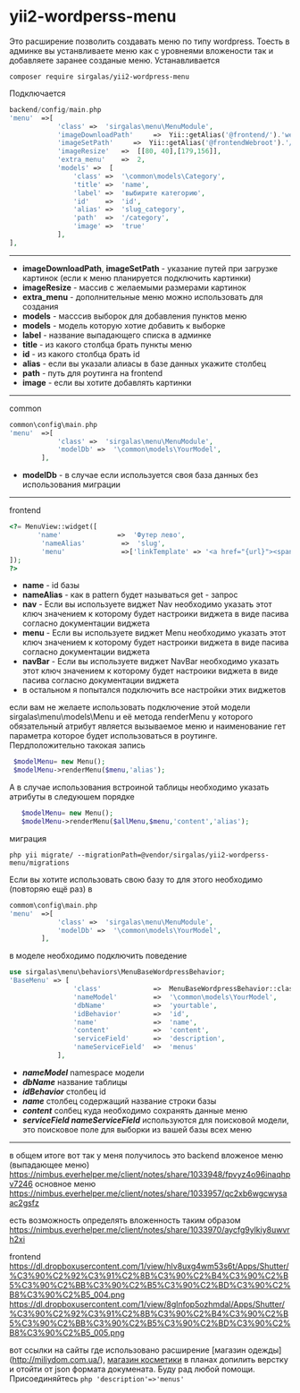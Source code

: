 # yii2-wordperss-menu
Это расширение позволить создавать  меню по типу wordpress. Тоесть в админке вы устанвливаете меню как с уровнеями вложености 
так и добавляете заранее созданые меню.
Устанавливается
```
composer require sirgalas/yii2-wordpress-menu
```
Подключается
```php
backend/config/main.php 
'menu'  =>[
            'class' =>  'sirgalas\menu\MenuModule',
            'imageDownloadPath'     =>  Yii::getAlias('@frontend/').'web/image/menu/',
            'imageSetPath'     =>  Yii::getAlias('@frontendWebroot').'/image/menu/',
            'imageResize'   =>  [[80, 40],[179,156]],
            'extra_menu'    =>  2,
            'models' =>  [
                'class' =>  '\common\models\Category',
                'title' =>  'name',
                'label' =>  'выбирите категорию',
                'id'    =>  'id',
                'alias' =>  'slug_category',
                'path'  =>  '/category',
                'image' =>  'true'
            ],
],
```
---
+ **imageDownloadPath**, **imageSetPath** - указание путей при загрузке картинок (если к меню планируется подключить картинки)
+ **imageResize** - массив с желаемыми размерами картинок
+ **extra_menu** - дополнительные меню можно использовать для создания
+ **models** - масссив выборок для добавления пунктов меню
+ **models** - модель которую хотие добавить к выборке
+ **label** - название выпадающего списка в админке
+ **title** - из какого столбца брать пункты меню
+ **id** - из какого столбца брать id
+ **alias** - если вы указали алиасы в базе данных укажите столбец
+ **path** - путь для роутинга на frontend
+ **image** - если вы хотите добавлять картинки

---
common
``` php
common\config\main.php
'menu'  =>[
            'class' =>  'sirgalas\menu\MenuModule',
            'modelDb' =>  '\common\models\YourModel',
        ],
```
+ **modelDb** - в случае если используется своя база данных  без использования миграции

---
frontend
```php
<?= MenuView::widget([
       'name'              =>  'Футер лево',
        'nameAlias'         =>  'slug',
        'menu'              =>['linkTemplate' => '<a href="{url}"><span class="fa fa-angle-right"></span>{label}</a>','options'=>['class' => false]]
]);
?>
```
+ **name** - id базы
+ **nameAlias** - как в pattern будет называться get - запрос
+ **nav** - Если вы используете виджет Nav необходимо указать этот ключ  значением к которому будет настроики виджета в виде пасива согласно документации виджета
+ **menu** - Если вы используете виджет Menu необходимо указать этот ключ  значением к которому будет настроики виджета в виде пасива согласно документации виджета
+ **navBar** - Если вы используете виджет NavBar необходимо указать этот ключ  значением к которому будет настроики виджета в виде пасива согласно документации виджета
+ в остальном я попытался подключить все настройки этих виджетов

если вам не желаете использовать подключение этой модели sirgalas\menu\models\Menu
 и её метода renderMenu у которого обязательный атрибут является вызываемое меню и наименование гет параметра которое будет использоваться в роутинге.
 Пердположительно такокая запись
 ```php
  $modelMenu= new Menu();
  $modelMenu->renderMenu($menu,'alias');
  ```
 А в случае использования встроиной таблицы необходимо указать атрибуты в следуюшем порядке
 ```php
    $modelMenu= new Menu();
    $modelMenu->renderMenu($allMenu,$menu,'content','alias');
 ```


миграция
```
php yii migrate/ --migrationPath=@vendor/sirgalas/yii2-wordperss-menu/migrations
```


Если вы хотите использовать свою базу то для этого необходимо (повторяю ещё раз)  в
```php
commom\config\main.php
'menu'  =>[
            'class' =>  'sirgalas\menu\MenuModule',
            'modelDb' =>  '\common\models\YourModel',
        ],
```
в моделе необходимо подключить поведение
```php
use sirgalas\menu\behaviors\MenuBaseWordpressBehavior;
'BaseMenu' => [
                'class'             =>  MenuBaseWordpressBehavior::className(),
                'nameModel'         =>  '\common\models\YourModel',
                'dbName'            =>  'yourtable',
                'idBehavior'        =>  'id',
                'name'              =>  'name',
                'content'           =>  'content',
                'serviceField'      =>  'description',
                'nameServiceField'  =>  'menus'
            ],
```
+ ***nameModel*** namespace модели
+ ***dbName*** название таблицы
+ ***idBehavior*** столбец id
+ ***name*** столбец содержащий название строки базы
+ ***content*** солбец куда необходимо сохранять данные меню
+ ***serviceField nameServiceField*** используются для поисковой модели, это поисковое поле для выборки из вашей базы всех меню
---

в общем итоге вот так у меня получилось это
backend
вложеное меню (выпадающее меню)
https://nimbus.everhelper.me/client/notes/share/1033948/fpvyz4o96inaqhpv7246
основное меню 
https://nimbus.everhelper.me/client/notes/share/1033957/qc2xb6wgcwysaac2gsfz

есть возможность определять вложенность таким образом 
https://nimbus.everhelper.me/client/notes/share/1033970/aycfg9ylkiy8uwvrh2xi


frontend
https://dl.dropboxusercontent.com/1/view/hlv8uxg4wm53s6t/Apps/Shutter/%C3%90%C2%92%C3%91%C2%8B%C3%90%C2%B4%C3%90%C2%B5%C3%90%C2%BB%C3%90%C2%B5%C3%90%C2%BD%C3%90%C2%B8%C3%90%C2%B5_004.png
https://dl.dropboxusercontent.com/1/view/8glnfop5ozhmdal/Apps/Shutter/%C3%90%C2%92%C3%91%C2%8B%C3%90%C2%B4%C3%90%C2%B5%C3%90%C2%BB%C3%90%C2%B5%C3%90%C2%BD%C3%90%C2%B8%C3%90%C2%B5_005.png


вот ссылки на сайты где использовано расширение [магазин одежды] (http://miliydom.com.ua/), [магазин косметики](http://krymray.ru/)
в планах допилить верстку и отойти от json формата докумената. Буду рад любой помощи. Присоединяйтесь
```php 'description'=>'menus'```
